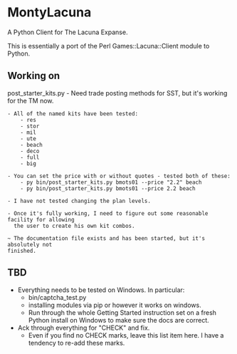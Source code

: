MontyLacuna
===========

A Python Client for The Lacuna Expanse.

This is essentially a port of the Perl Games::Lacuna::Client module to Python.  

## Working on
post_starter_kits.py
    - Need trade posting methods for SST, but it's working for the TM now.

    - All of the named kits have been tested:
        - res
        - stor
        - mil
        - ute
        - beach
        - deco
        - full
        - big

    - You can set the price with or without quotes - tested both of these:
        - py bin/post_starter_kits.py bmots01 --price "2.2" beach
        - py bin/post_starter_kits.py bmots01 --price 2.2 beach

    - I have not tested changing the plan levels.

    - Once it's fully working, I need to figure out some reasonable facility for allowing 
      the user to create his own kit combos.

    ~ The documentation file exists and has been started, but it's absolutely not 
    finished.


## TBD
- Everything needs to be tested on Windows.  In particular:
  - bin/captcha_test.py
  - installing modules via pip or however it works on windows.
  - Run through the whole Getting Started instruction set on a fresh Python install on 
    Windows to make sure the docs are correct.
- Ack through everything for "CHECK" and fix.
  - Even if you find no CHECK marks, leave this list item here.  I have a tendency to 
    re-add these marks.

